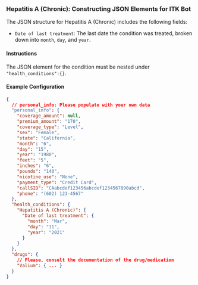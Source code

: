 ### Hepatitis A (Chronic): Constructing JSON Elements for ITK Bot

The JSON structure for Hepatitis A (Chronic) includes the following fields:

- `Date of last treatment`: The last date the condition was treated, broken down into `month`, `day`, and `year`.

#### Instructions

The JSON element for the condition must be nested under `"health_conditions":{}`.

#### Example Configuration

```json
{
  // personal_info: Please populate with your own data
  "personal_info": {
    "coverage_amount": null,
    "premium_amount": "170",
    "coverage_type": "Level",
    "sex": "Female",
    "state": "California",
    "month": "6",
    "day": "15",
    "year": "1980",
    "feet": "5",
    "inches": "6",
    "pounds": "140",
    "nicotine_use": "None",
    "payment_type": "Credit Card",
    "callSID": "CAabcdef123456abcdef1234567890abcd",
    "phone": "(602) 123-4567"
  },
  "health_conditions": {
    "Hepatitis A (Chronic)": {
      "Date of last treatment": {
        "month": "Mar",
        "day": "11",
        "year": "2021"
      }
    }
  },
  "drugs": {
    // Please, consult the documentation of the drug/medication
    "Valium": { ... }
  }
}
```
